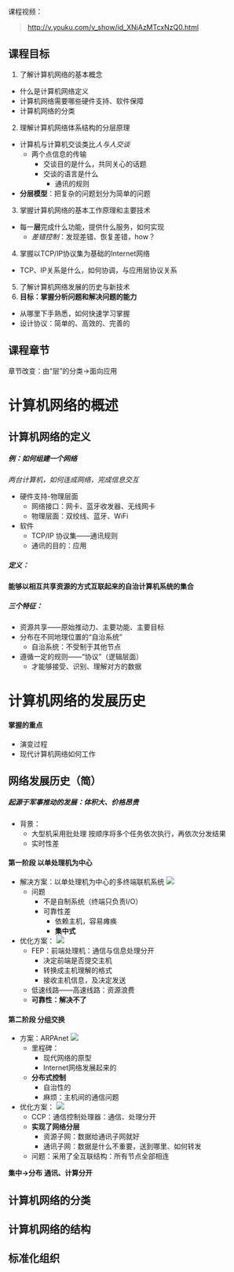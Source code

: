 
课程视频：
>http://v.youku.com/v_show/id_XNjAzMTcxNzQ0.html

## 课程目标
1. 了解计算机网络的基本概念
  - 什么是计算机网络定义
  - 计算机网络需要哪些硬件支持、软件保障
  - 计算机网络的分类
2. 理解计算机网络体系结构的分层原理
  - 计算机与计算机交谈类比*人与人交谈*
    - 两个点信息的传输
      - 交谈目的是什么，共同关心的话题
      - 交谈的语言是什么
        - 通讯的规则
  - **分层模型**：把复杂的问题划分为简单的问题

3. 掌握计算机网络的基本工作原理和主要技术
  - 每一**层**完成什么功能，提供什么服务，如何实现
    - *差错控制*：发现差错、恢复差错，how？
4. 掌握以TCP/IP协议集为基础的Internet网络
  - TCP、IP关系是什么，如何协调，与应用层协议关系
5. 了解计算机网络发展的历史与新技术
6. **目标：掌握分析问题和解决问题的能力**
  - 从哪里下手熟悉，如何快速学习掌握
  - 设计协议：简单的、高效的、完善的

## 课程章节
章节改变：由“层”的分类→面向应用

# 计算机网络的概述
## 计算机网络的定义
##### 例：如何组建一个网络
*两台计算机，如何连成网络，完成信息交互*
  - 硬件支持-物理层面
    - 网络接口：网卡、蓝牙收发器、无线网卡
    - 物理层面：双绞线、蓝牙、WiFi
  - 软件
    - TCP/IP 协议集——通讯规则
    - 通讯的目的：应用

##### 定义：
**能够以相互共享资源的方式互联起来的自治计算机系统的集合**
##### 三个特征：
  - 资源共享——原始推动力、主要功能、主要目标
  - 分布在不同地理位置的“自治系统”
    - 自治系统：不受制于其他节点
  - 遵循一定的规则——“协议”（逻辑层面）
    - 才能够接受、识别、理解对方的数据

# 计算机网络的发展历史
#### 掌握的重点
  - 演变过程
  - 现代计算机网络如何工作
## 网络发展历史（简）
##### 起源于军事推动的发展：体积大、价格昂贵
  - 背景：
    - 大型机采用批处理 按顺序将多个任务依次执行，再依次分发结果
    - 实时性差

#### 第一阶段 以单处理机为中心
  - 解决方案：以单处理机为中心的多终端联机系统
  ![](assets/markdown-img-paste-20170801235602543.png)
    - 问题
      - 不是自制系统（终端只负责I/O）
      - 可靠性差
        - 依赖主机，容易瘫痪
        - **集中式**
  - 优化方案：
  ![](assets/markdown-img-paste-20170802000131604.png)
    - FEP：前端处理机：通信与信息处理分开
      - 决定前端是否提交主机
      - 转换成主机理解的格式
      - 接收主机信息，及决定发送
    - 低速线路——高速线路：资源浪费
    - **可靠性：解决不了**

#### 第二阶段 分组交换
  - 方案：ARPAnet
  ![](assets/markdown-img-paste-2017080200092552.png)
    - 里程碑：
      - 现代网络的原型
      - Internet网络发展起来的
    - **分布式控制**
      - 自治性的
      - 麻烦：主机间的通信问题
  - 优化方案：
  ![](assets/markdown-img-paste-20170802001500515.png)
    - CCP：通信控制处理器：通信、处理分开
    - **实现了网络分层**
      - 资源子网：数据给通讯子网就好
      - 通讯子网：数据是什么不重要，送到哪里、如何转发
    - 问题：采用了全互联结构：所有节点全部相连

**集中→分布**
**通讯、计算分开**


## 计算机网络的分类
## 计算机网络的结构
## 标准化组织
